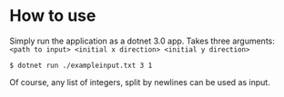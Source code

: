 # How to use

Simply run the application as a dotnet 3.0 app. Takes three arguments: `<path to input> <initial x direction> <initial y direction>`

```
$ dotnet run ./exampleinput.txt 3 1
```

Of course, any list of integers, split by newlines can be used as input.

